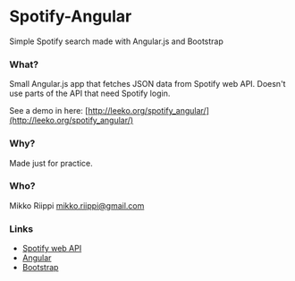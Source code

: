 # Spotify-Angular
Simple Spotify search made with Angular.js and Bootstrap

### What? ###
Small Angular.js app that fetches JSON data from Spotify web API. 
Doesn't use parts of the API that need Spotify login.

See a demo in here: [http://leeko.org/spotify_angular/](http://leeko.org/spotify_angular/)

### Why? ###
Made just for practice.

### Who? ###
Mikko Riippi  mikko.riippi@gmail.com

### Links ###
* [Spotify web API](https://developer.spotify.com/web-api/)
* [Angular](https://angularjs.org/)
* [Bootstrap](http://getbootstrap.com/)